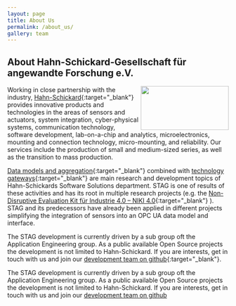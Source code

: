 ```yaml
---
layout: page
title: About Us
permalink: /about_us/
gallery: team
---
```


## About Hahn-Schickard-Gesellschaft für angewandte Forschung e.V.

<img class="is-flex" src="{{site.baseurl}}/assets/img/hs_logo_wb.png" align="right" width="200px" height="100px"/>  

Working in close partnership with the industry, [Hahn-Schickard](https://www.hahn-schickard.de){:target="_blank"} provides innovative products and technologies in the areas of sensors and actuators, system integration, cyber-physical systems, communication technology, software development, lab-on-a-chip and analytics, microelectronics, mounting and connection technology, micro-mounting, and reliability. Our services include the production of small and medium-sized series, as well as the transition to mass production.  

[Data models and aggregation](https://www.hahn-schickard.de/en/research-development/communication-technology-iot/data-models-data-integration){:target="_blank"} combined with [technology gateways](https://www.hahn-schickard.de/en/service-portfolio/research-development/information-technology/gateways){:target="_blank"} are main research and development topics of Hahn-Schickards Software Solutions department. STAG is one of results of these activities and has its root in multiple research projects (e.g. the [Non-Disruptive Evaluation Kit für Industrie 4.0 – NIKI 4.0](https://www.hahn-schickard.de/projekt-detail/niki-40){:target="_blank"} ). STAG and its predecessors have already been applied in different projects simplifying the integration of sensors into an OPC UA data model and interface.

The STAG development is currently driven by a sub group oft the Application Engineering group. As a public available Open Source projects the development is not limited to Hahn-Schickard. If you are interests, get in touch with us and join our [development team on github](https://github.com/Hahn-Schickard){:target="_blank"}.
<br clear="right"/>

The STAG development is currently driven by a sub group oft the Application Engineering group. As a public available Open Source projects the development is not limited to Hahn-Schickard. If you are interests, get in touch with us and join our [development team on github](https://github.com/Hahn-Schickard)

